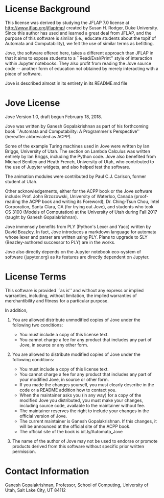 # License Background

This license was derived by studying the JFLAP 7.0 license at
http://www.jflap.org/jflaptmp/ created by Susan H. Rodger, Duke University.
Since this author has used and learned a great deal from JFLAP, and the
purpose of this software is similar (i.e., educate students about the
topif of Automata and Computability), we felt the use of similar
terms as befitting.

Jove, the software offered here, takes a different approach than
JFLAP in that it aims to expose students to a ``Read/Eval/Print''
style of interaction within Jupyter notebooks. They also profit
from reading the Jove source code -- another form of education not
obtained by merely interacting with a piece of software.

Jove is described almost in its entirety in its README.md file 

# Jove License 

Jove Version 1.0, draft begun February 18, 2018.

Jove was written by Ganesh Gopalakrishnan as part of his forthcoming
book ``Automata and Computability: A Programmer's Perspective'' (hereafter
abbreviated as ACPP).

Some of the example Turing machines used in Jove were written by Ian Briggs,
University of Utah. The section on Lambda Calculus was written entirely by
Ian Briggs, including the Python code. Jove also benefited from Michael Bentley
and Heath French, University of Utah, who contributed to the use of Jupyter widgets, and also helped test the software.

The animation modules were contributed by Paul C.J. Carlson, former student at Utah.

Other acknowledgements, either for the ACPP book or the Jove software include:
Prof. John Brzozowski, University of Waterloo, Canada (proof-reading the ACPP
book and writing its Foreword), Dr. Ching-Tsun Chou, Intel Corporation,
Santa Clara, CA (for trying out Jove), and students who took CS 3100 (Models
of Computation) at the University of Utah during Fall 2017 (taught by
Ganesh Gopalakrishnan).

Jove immensely benefits from PLY (Python's Lexer and Yacc) written by David Beazley.
In fact, Jove introduces a markdown language for automata whose lexer and parser
are written using PLY. Plans to upgrade to SLY (Beazley-authored successor to PLY)
are in the works.

Jove also directly depends on the Jupyter notebook eco-system of software (jupyter.org)
as its features are directly dependent on Jupyter.

# License Terms

This software is provided ``as is'' and without any express or
implied warranties, including, without limitation, the implied
warranties of merchantibility and fitness for a particular purpose.

In addition,

1.  You are allowed distribute unmodified copies of Jove under the following two conditions:
    * You must include a copy of this license text.
    * You cannot charge a fee for any product that includes any part of Jove, in source or any other form.

2. You are allowed to distribute modified copies of Jove under the following conditions:
    * You must include a copy of this license text.
    * You cannot charge a fee for any product that includes any part of your modified Jove,
      in source or other form.
    * If you made the changes yourself, you must clearly describe in the code or a README addition
      how to contact you.
    * When the maintainer asks you (in any way) for a copy of the modified Jove you distributed, you
       must make your changes, including source code, available to the maintainer without fee.
    * The maintainer reserves the right to include your changes in the official version of Jove.
    * The current maintainer is Ganesh Gopalakrishnan. If this changes, it will be announced at
      the official site of the ACPP book.
    * The official site of the book is bit.ly/Automata_Jove
       

3. The name of the author of Jove may not be used to
   endorse or promote products derived from this software without
   specific prior written permission.

# Contact Information

Ganesh Gopalakrishnan,
Professor,
School of Computing,
University of Utah,
Salt Lake City, UT 84112





